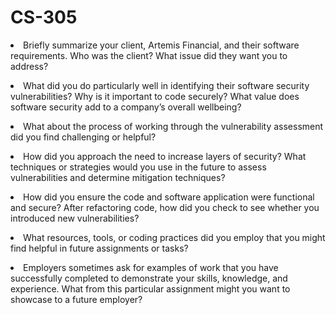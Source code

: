 # CS-305
<li>Briefly summarize your client, Artemis Financial, and their software requirements. Who was the client? What issue did they want you to address?</li>
<p></p>
<li>What did you do particularly well in identifying their software security vulnerabilities? Why is it important to code securely? What value does software security add to a company’s overall wellbeing?</li>
<p></p>
<li>What about the process of working through the vulnerability assessment did you find challenging or helpful?</li>
<p></p>
<li>How did you approach the need to increase layers of security? What techniques or strategies would you use in the future to assess vulnerabilities and determine mitigation techniques?</li>
<p></p>
<li>How did you ensure the code and software application were functional and secure? After refactoring code, how did you check to see whether you introduced new vulnerabilities?</li>
<p></p>
<li>What resources, tools, or coding practices did you employ that you might find helpful in future assignments or tasks?</li>
<p></p>
<li>Employers sometimes ask for examples of work that you have successfully completed to demonstrate your skills, knowledge, and experience. What from this particular assignment might you want to showcase to a future employer?</li>
<p></p>
